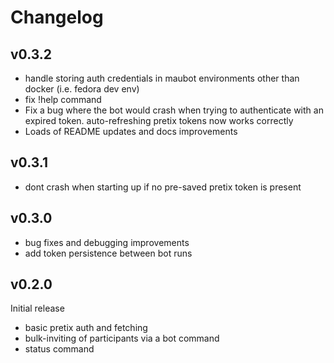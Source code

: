 # Changelog


## v0.3.2
- handle storing auth credentials in maubot environments other than docker (i.e. fedora dev env)
- fix !help command
- Fix a bug where the bot would crash when trying to authenticate with an expired token. auto-refreshing pretix tokens now works correctly 
- Loads of README updates and docs improvements


## v0.3.1
- dont crash when starting up if no pre-saved pretix token is present

## v0.3.0

- bug fixes and debugging improvements
- add token persistence between bot runs


## v0.2.0

Initial release
- basic pretix auth and fetching
- bulk-inviting of participants via a bot command
- status command